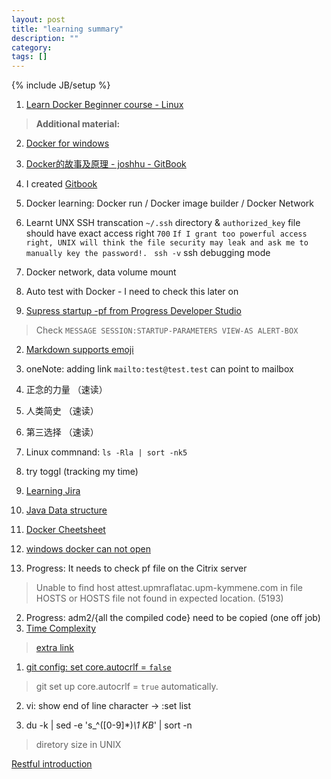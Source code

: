 ```yaml
---
layout: post
title: "learning summary"
description: ""
category: 
tags: []
---
```

{% include JB/setup %}

1. [Learn Docker Beginner course - Linux](https://training.docker.com/user/consume/course_pathway/6582b6bc-f34c-32ea-8de4-4ddb1c53c3f5)
> **Additional material:** 
2. [Docker for windows](https://docs.docker.com/docker-for-windows/)
3. [Docker的故事及原理 - joshhu - GitBook](https://joshhu.gitbooks.io/docker_theory_install/content/DockerBible/story.html)



1. I created [Gitbook](https://yitianxu.gitbooks.io/travelling_journal/content/) 
2. Docker learning: Docker run / Docker image builder / Docker Network


1. Learnt UNX SSH transcation `~/.ssh` directory & `authorized_key` file should have exact access right `700` 
```If I grant too powerful access right, UNIX will think the file security may leak and ask me to manually key the password!. ```
``` ssh -v ``` ssh debugging mode

1. Docker network, data volume mount 
2. Auto test with Docker - I need to check this later on 

1. [Supress startup -pf from Progress Developer Studio](http://stackoverflow.com/questions/25139355/how-to-suppress-mmax-value-exceeded-automatically-increasing-from-old-value-to)
> Check `MESSAGE SESSION:STARTUP-PARAMETERS VIEW-AS ALERT-BOX` 
2. [Markdown supports emoji](http://www.webpagefx.com/tools/emoji-cheat-sheet/)

1. oneNote: adding link `mailto:test@test.test` can point to mailbox

1. 正念的力量 （速读）
2. 人类简史 （速读）
3. 第三选择 （速读）

1. Linux commnand:  `ls -Rla | sort -nk5`
2. try toggl (tracking my time)

1. [Learning Jira](https://www.youtube.com/watch?v=TKymhkMWLWA)

1. [Java Data structure](http://blog.csdn.net/zhangerqing/article/details/8796518)

1. [Docker Cheetsheet](https://github.com/wsargent/docker-cheat-sheet)
2. [windows docker can not open](https://github.com/docker/for-win/issues/208)

1. Progress: It needs to check pf file on the Citrix server 
> Unable to find host attest.upmraflatac.upm-kymmene.com in file HOSTS or HOSTS file not found in expected location. (5193) 
2. Progress: adm2/{all the compiled code} need to be copied (one off job)
3. [Time Complexity](https://en.wikipedia.org/wiki/Time_complexity) <br />
> [extra link](http://www.cnblogs.com/songQQ/archive/2009/10/20/1587122.html) 

1. [git config: set core.autocrlf = `false`](https://git-scm.com/docs/gitattributes) 
> git set up core.autocrlf = `true` automatically. 
2. vi: show end of line character -> :set list 

1. du -k | sed -e 's_^\([0-9]*\)_\1 KB_' | sort -n 
> diretory size in UNIX

[Restful introduction](http://www.infoq.com/cn/articles/rest-introduction) 